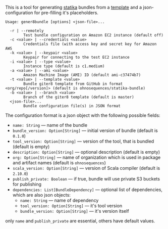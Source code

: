 This is a tool for generating [statika](https://github.com/ohnosequences/statika) bundles from a [template](https://github.com/ohnosequences/statika-bundle.g8) and a json-configuration for pre-filling it's placeholders.

```
Usage: gener8bundle [options] <json-file>...

  -r | --remotely
        Test bundle configuration on Amazon EC2 instance (default off)
  -c <value> | --credentials <value>
        Credentials file (with access key and secret key for Amazon AWS
  -k <value> | --keypair <value>
        Keypair for connecting to the test EC2 instance
  -i <value> | --type <value>
        Instance type (default is c1.medium)
  -a <value> | --ami <value>
        Amazon Machine Image (AMI) ID (default ami-c37474b7)
  -t <value> | --template <value>
        Bundle giter8 template from GitHub in format <org/repo[/version]> (default is ohnosequences/statika-bundle)
  -b <value> | --branch <value>
        Branch of the giter8 template (default is master)
  <json-file>...
        Bundle configuration file(s) in JSON format
```

The configuration format is a json object with the following possible fields:

* `name: String` — name of the bundle
* `bundle_version: Option[String]` — initial version of bundle (default is `0.1.0`)
* `tool_version: Option[String]` — version of the tool, that is bundled (default is empty)
* `description: Option[String]` — optional description (default is empty)
* `org: Option[String]` — name of organization which is used in package and artifact names (default is `ohnosequences`)
* `scala_version: Option[String]` — version of Scala compiler (default is `2.10.0`)
* `publish_private: Boolean` — if true, bundle will use private S3 buckets for publishing
* `dependencies: List[BundleDependency]` — optional list of dependencies, which are also json objects:
  + `name: String` — name of dependency
  + `tool_version: Option[String]` — it's tool version
  + `bundle_version: Option[String]` — it's version itself

only `name` and `publish_private` are essential, others have default values.
